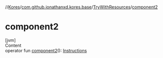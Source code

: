 //[Kores](../../index.md)/[com.github.jonathanxd.kores.base](../index.md)/[TryWithResources](index.md)/[component2](component2.md)



# component2  
[jvm]  
Content  
operator fun [component2](component2.md)(): [Instructions](../../com.github.jonathanxd.kores/-instructions/index.md)  



